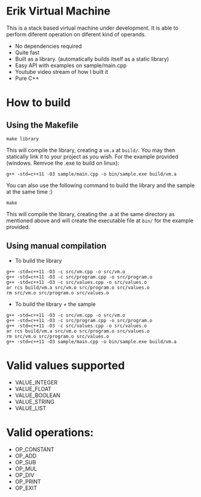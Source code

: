 # Erik Virtual Machine
This is a stack based virtual machine under development. It is able
to perform diferent operation on diferent kind of operands.

- No dependencies required
- Quite fast
- Built as a library. (automatically builds itself as a static library)
- Easy API with examples on sample/main.cpp
- Youtube video stream of how I built it
- Pure C++

# How to build

## Using the Makefile

```
make library
```

This will compile the library, creating a `vm.a` at `build/`. You may then statically link it to your project as you wish.
For the example provided (windows. Remvoe the .exe to build on linux):

```
g++ -std=c++11 -O3 sample/main.cpp -o bin/sample.exe build/vm.a
```

You can also use the following command to build the library and the sample at the same time :)

```
make
```

This will compile the library, creating the .a at the same directory as mentioned above and will create the executable
file at `bin/` for the example provided.

## Using manual compilation

- To build the library

```
g++ -std=c++11 -O3 -c src/vm.cpp -o src/vm.o
g++ -std=c++11 -O3 -c src/program.cpp -o src/program.o
g++ -std=c++11 -O3 -c src/values.cpp -o src/values.o
ar rcs build/vm.a src/vm.o src/program.o src/values.o
rm src/vm.o src/program.o src/values.o
```

- To build the library + the sample

```
g++ -std=c++11 -O3 -c src/vm.cpp -o src/vm.o
g++ -std=c++11 -O3 -c src/program.cpp -o src/program.o
g++ -std=c++11 -O3 -c src/values.cpp -o src/values.o
ar rcs build/vm.a src/vm.o src/program.o src/values.o
rm src/vm.o src/program.o src/values.o
g++ -std=c++11 -O3 sample/main.cpp -o bin/sample.exe build/vm.a
```

# Valid values supported

- VALUE_INTEGER
- VALUE_FLOAT
- VALUE_BOOLEAN
- VALUE_STRING
- VALUE_LIST

# Valid operations:

- OP_CONSTANT
- OP_ADD
- OP_SUB
- OP_MUL
- OP_DIV
- OP_PRINT
- OP_EXIT
